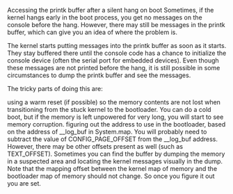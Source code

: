 Accessing the printk buffer after a silent hang on boot
Sometimes, if the kernel hangs early in the boot process, you get no messages on the console before the hang. However, there may still be messages in the printk buffer, which can give you an idea of where the problem is.

The kernel starts putting messages into the printk buffer as soon as it starts. They stay buffered there until the console code has a chance to initialize the console device (often the serial port for embedded devices). Even though these messages are not printed before the hang, it is still possible in some circumstances to dump the printk buffer and see the messages.

The tricky parts of doing this are:

using a warm reset (if possible) so the memory contents are not lost when transitioning from the stuck kernel to the bootloader. You can do a cold boot, but if the memory is left unpowered for very long, you will start to see memory corruption.
figuring out the address to use in the bootloader, based on the address of __log_buf in System.map. You will probably need to subtract the value of CONFIG_PAGE_OFFSET from the __log_buf address. However, there may be other offsets present as well (such as TEXT_OFFSET). Sometimes you can find the buffer by dumping the memory in a suspected area and locating the kernel messages visually in the dump. Note that the mapping offset between the kernel map of memory and the bootloader map of memory should not change. So once you figure it out you are set.
